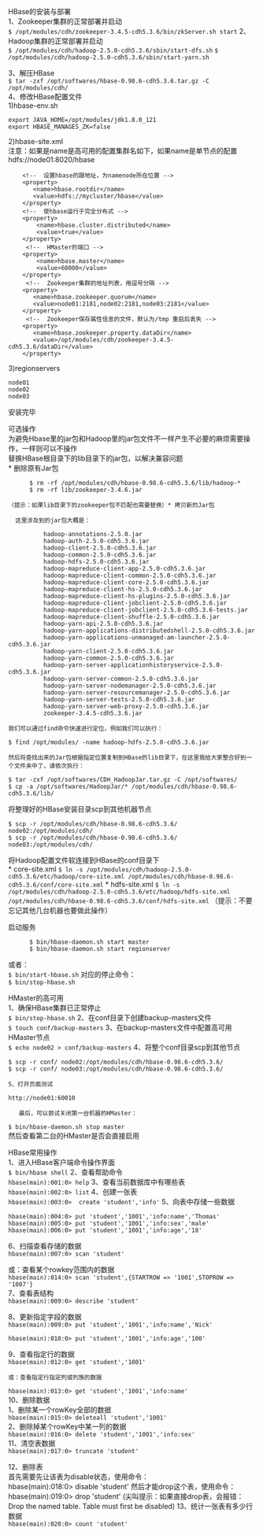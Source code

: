 HBase的安装与部署  
1、Zookeeper集群的正常部署并启动  
``` $ /opt/modules/cdh/zookeeper-3.4.5-cdh5.3.6/bin/zkServer.sh start ```
2、Hadoop集群的正常部署并启动  
``` $ /opt/modules/cdh/hadoop-2.5.0-cdh5.3.6/sbin/start-dfs.sh ```
``` $ /opt/modules/cdh/hadoop-2.5.0-cdh5.3.6/sbin/start-yarn.sh ```

3、解压HBase  
``` $ tar -zxf /opt/softwares/hbase-0.98.6-cdh5.3.6.tar.gz -C /opt/modules/cdh/ ```  
4、修改HBase配置文件  
  1)hbase-env.sh  
```
export JAVA_HOME=/opt/modules/jdk1.8.0_121
export HBASE_MANAGES_ZK=false
```  
  2)hbase-site.xml  
  注意：如果是name是高可用的配置集群名如下，如果name是单节点的配置hdfs://node01:8020/hbase  
```
    <!--  设置hbase的跟地址，为namenode所在位置 -->
    <property>
       <name>hbase.rootdir</name>
       <value>hdfs://mycluster/hbase</value>   
    </property>
    <!--  使hbase运行于完全分布式 -->
    <property>
        <name>hbase.cluster.distributed</name>
        <value>true</value>
    </property>
     <!--  HMaster的端口 -->
    <property>
        <name>hbase.master</name>
        <value>60000</value>
    </property>
     <!--  Zookeeper集群的地址列表，用逗号分隔 -->
    <property>
       <name>hbase.zookeeper.quorum</name>
       <value>node01:2181,node02:2181,node03:2181</value>
    </property>
     <!--  Zookeeper保存属性信息的文件，默认为/tmp 重启后丢失 -->
    <property>
       <name>hbase.zookeeper.property.dataDir</name>
       <value>/opt/modules/cdh/zookeeper-3.4.5-cdh5.3.6/dataDir</value>
    </property>
```
  3)regionservers  
```
node01
node02
node03
```      
安装完毕  

可选操作  
  为避免Hbase里的jar包和Hadoop里的jar包文件不一样产生不必要的麻烦需要操作，一样则可以不操作  
  替换HBase根目录下的lib目录下的jar包，以解决兼容问题  
      * 删除原有Jar包  
```
      $ rm -rf /opt/modules/cdh/hbase-0.98.6-cdh5.3.6/lib/hadoop-*  
      $ rm -rf lib/zookeeper-3.4.6.jar 
```  
    （提示：如果lib目录下的zookeeper包不匹配也需要替换）* 拷贝新的Jar包  

      这里涉及到的jar包大概是：  
```
          hadoop-annotations-2.5.0.jar
          hadoop-auth-2.5.0-cdh5.3.6.jar
          hadoop-client-2.5.0-cdh5.3.6.jar
          hadoop-common-2.5.0-cdh5.3.6.jar
          hadoop-hdfs-2.5.0-cdh5.3.6.jar
          hadoop-mapreduce-client-app-2.5.0-cdh5.3.6.jar
          hadoop-mapreduce-client-common-2.5.0-cdh5.3.6.jar
          hadoop-mapreduce-client-core-2.5.0-cdh5.3.6.jar
          hadoop-mapreduce-client-hs-2.5.0-cdh5.3.6.jar
          hadoop-mapreduce-client-hs-plugins-2.5.0-cdh5.3.6.jar
          hadoop-mapreduce-client-jobclient-2.5.0-cdh5.3.6.jar
          hadoop-mapreduce-client-jobclient-2.5.0-cdh5.3.6-tests.jar
          hadoop-mapreduce-client-shuffle-2.5.0-cdh5.3.6.jar
          hadoop-yarn-api-2.5.0-cdh5.3.6.jar
          hadoop-yarn-applications-distributedshell-2.5.0-cdh5.3.6.jar
          hadoop-yarn-applications-unmanaged-am-launcher-2.5.0-cdh5.3.6.jar
          hadoop-yarn-client-2.5.0-cdh5.3.6.jar
          hadoop-yarn-common-2.5.0-cdh5.3.6.jar
          hadoop-yarn-server-applicationhistoryservice-2.5.0-cdh5.3.6.jar
          hadoop-yarn-server-common-2.5.0-cdh5.3.6.jar
          hadoop-yarn-server-nodemanager-2.5.0-cdh5.3.6.jar
          hadoop-yarn-server-resourcemanager-2.5.0-cdh5.3.6.jar
          hadoop-yarn-server-tests-2.5.0-cdh5.3.6.jar
          hadoop-yarn-server-web-proxy-2.5.0-cdh5.3.6.jar
          zookeeper-3.4.5-cdh5.3.6.jar
```  
    我们可以通过find命令快速进行定位，例如我们可以执行：  
``` $ find /opt/modules/ -name hadoop-hdfs-2.5.0-cdh5.3.6.jar ```
 
    然后将查找出来的Jar包根据指定位置复制到HBase的lib目录下，在这里我给大家整合好到一个文件夹中了，请依次执行：  
```     
$ tar -zxf /opt/softwares/CDH_HadoopJar.tar.gz -C /opt/softwares/
$ cp -a /opt/softwares/HadoopJar/* /opt/modules/cdh/hbase-0.98.6-cdh5.3.6/lib/
```

将整理好的HBase安装目录scp到其他机器节点  
```
$ scp -r /opt/modules/cdh/hbase-0.98.6-cdh5.3.6/ node02:/opt/modules/cdh/
$ scp -r /opt/modules/cdh/hbase-0.98.6-cdh5.3.6/ node03:/opt/modules/cdh/
```
将Hadoop配置文件软连接到HBase的conf目录下  
      * core-site.xml
``` $ ln -s /opt/modules/cdh/hadoop-2.5.0-cdh5.3.6/etc/hadoop/core-site.xml /opt/modules/cdh/hbase-0.98.6-cdh5.3.6/conf/core-site.xml ```
      * hdfs-site.xml
``` $ ln -s /opt/modules/cdh/hadoop-2.5.0-cdh5.3.6/etc/hadoop/hdfs-site.xml /opt/modules/cdh/hbase-0.98.6-cdh5.3.6/conf/hdfs-site.xml ```
（提示：不要忘记其他几台机器也要做此操作）  

启动服务  
```
      $ bin/hbase-daemon.sh start master 
      $ bin/hbase-daemon.sh start regionserver
```
或者：  
``` $ bin/start-hbase.sh ```
对应的停止命令：  
``` $ bin/stop-hbase.sh ```


HMaster的高可用  
    1、确保HBase集群已正常停止  
``` $ bin/stop-hbase.sh ```
    2、在conf目录下创建backup-masters文件  
``` $ touch conf/backup-masters ```
    3、在backup-masters文件中配置高可用HMaster节点  
``` $ echo node02 > conf/backup-masters ```
    4、将整个conf目录scp到其他节点  
```
$ scp -r conf/ node02:/opt/modules/cdh/hbase-0.98.6-cdh5.3.6/
$ scp -r conf/ node03:/opt/modules/cdh/hbase-0.98.6-cdh5.3.6/
```
    5、打开页面测试  
``` http://node01:60010 ```  

       最后，可以尝试关闭第一台机器的HMaster：  
``` $ bin/hbase-daemon.sh stop master ```  
       然后查看第二台的HMaster是否会直接启用  







HBase常用操作  
    1、进入HBase客户端命令操作界面  
``` $ bin/hbase shell ```
    2、查看帮助命令  
``` hbase(main):001:0> help ```
    3、查看当前数据库中有哪些表  
``` hbase(main):002:0> list ```
    4、创建一张表  
``` hbase(main):003:0>  create 'student','info' ```
    5、向表中存储一些数据 
```
hbase(main):004:0> put 'student','1001','info:name','Thomas'
hbase(main):005:0> put 'student','1001','info:sex','male'
hbase(main):006:0> put 'student','1001','info:age','18'
```

   6、扫描查看存储的数据  
``` hbase(main):007:0> scan 'student' ```  

   或：查看某个rowkey范围内的数据  
``` hbase(main):014:0> scan 'student',{STARTROW => '1001',STOPROW => '1007'} ```  
   7、查看表结构  
``` hbase(main):009:0> describe 'student' ```  


   8、更新指定字段的数据  
``` hbase(main):009:0> put 'student','1001','info:name','Nick' ```  

``` hbase(main):010:0> put 'student','1001','info:age','100' ```  
  
   9、查看指定行的数据  
``` hbase(main):012:0> get 'student','1001' ```  

    或：查看指定行指定列或列族的数据  
``` hbase(main):013:0> get 'student','1001','info:name' ```  
   10、删除数据  
        1、删除某一个rowKey全部的数据  
       ``` hbase(main):015:0> deleteall 'student','1001' ```  
        2、删除掉某个rowKey中某一列的数据  
       ``` hbase(main):016:0> delete 'student','1001','info:sex' ```  
   11、清空表数据  
``` hbase(main):017:0> truncate 'student'  ```  

   12、删除表  
    首先需要先让该表为disable状态，使用命令：  
 hbase(main):018:0> disable 'student'  然后才能drop这个表，使用命令： hbase(main):019:0> drop 'student' (尖叫提示：如果直接drop表，会报错：Drop the named table. Table must first be disabled) 
    13、统计一张表有多少行数据  
```hbase(main):020:0> count 'student' ```
